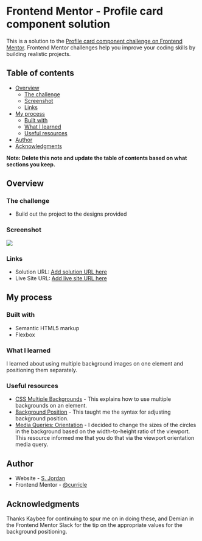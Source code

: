 # Frontend Mentor - Profile card component solution

This is a solution to the [Profile card component challenge on Frontend Mentor](https://www.frontendmentor.io/challenges/profile-card-component-cfArpWshJ). Frontend Mentor challenges help you improve your coding skills by building realistic projects. 

## Table of contents

- [Overview](#overview)
  - [The challenge](#the-challenge)
  - [Screenshot](#screenshot)
  - [Links](#links)
- [My process](#my-process)
  - [Built with](#built-with)
  - [What I learned](#what-i-learned)
  - [Useful resources](#useful-resources)
- [Author](#author)
- [Acknowledgments](#acknowledgments)

**Note: Delete this note and update the table of contents based on what sections you keep.**

## Overview

### The challenge

- Build out the project to the designs provided

### Screenshot

![](/images/screenshot.jpg)

### Links

- Solution URL: [Add solution URL here](https://your-solution-url.com)
- Live Site URL: [Add live site URL here](https://your-live-site-url.com)

## My process

### Built with

- Semantic HTML5 markup
- Flexbox

### What I learned

I learned about using multiple background images on one element and positioning them separately.

### Useful resources

- [CSS Multiple Backgrounds](https://www.w3schools.com/Css/css3_backgrounds.asp) - This explains how to use multiple backgrounds on an element.
- [Background Position](https://developer.mozilla.org/en-US/docs/Web/CSS/background-position) - This taught me the syntax for adjusting background position.
- [Media Queries: Orientation](https://drafts.csswg.org/mediaqueries/#orientation) - I decided to change the sizes of the circles in the background based on the width-to-height ratio of the viewport. This resource informed me that you do that via the viewport orientation media query.

## Author

- Website - [S. Jordan](https://jordanmakes.com)
- Frontend Mentor - [@curricle](https://www.frontendmentor.io/profile/curricle)

## Acknowledgments

Thanks Kaybee for continuing to spur me on in doing these, and Demian in the Frontend Mentor Slack for the tip on the appropriate values for the background positioning.
